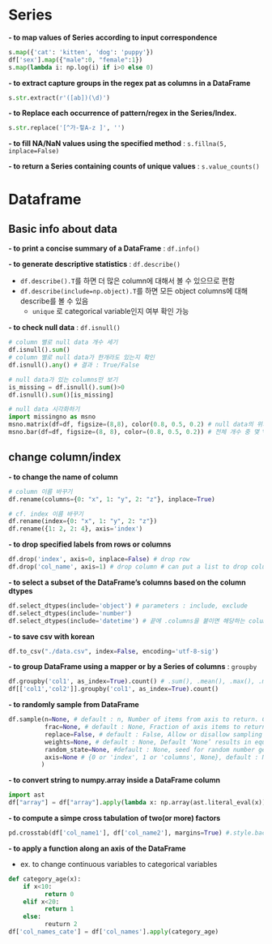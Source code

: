 # Series
**- to map values of Series according to input correspondence**
 ```Python
 s.map({'cat': 'kitten', 'dog': 'puppy'})
 df['sex'].map({"male":0, "female":1})
 s.map(lambda i: np.log(i) if i>0 else 0)
 ```
**- to extract capture groups in the regex pat as columns in a DataFrame**
 ```Python
 s.str.extract(r'([ab])(\d)') 
 ```
**- to Replace each occurrence of pattern/regex in the Series/Index.**
 ```Python
 s.str.replace('[^가-힣A-z ]', '')
 ```
**- to fill NA/NaN values using the specified method** : `s.fillna(5, inplace=False)`

**- to return a Series containing counts of unique values** : `s.value_counts()`


#  Dataframe
## Basic info about data
**- to print a concise summary of a DataFrame** : `df.info()`

**- to generate descriptive statistics** : `df.describe()`
  - `df.describe().T`를 하면 더 많은 column에 대해서 볼 수 있으므로 편함
  - `df.describe(include=np.object).T`를 하면 모든 object columns에 대해 describe를 볼 수 있음
    - `unique` 로 categorical variable인지 여부 확인 가능

**- to check null data** : `df.isnull()`
```Python
# column 별로 null data 개수 세기
df.isnull().sum()
# column 별로 null data가 한개라도 있는지 확인
df.isnull().any() # 결과 : True/False

# null data가 있는 columns만 보기
is_missing = df.isnull().sum()>0
df.isnull().sum()[is_missing]

# null data 시각화하기
import missingno as msno
msno.matrix(df=df, figsize=(8,8), color(0.8, 0.5, 0.2) # null data의 위치는 흰색으로 시각화
msno.bar(df=df, figsize=(8, 8), color=(0.8, 0.5, 0.2)) # 전체 개수 중 몇 %가 null data인지를 시각화
```


## change column/index 
**- to change the name of column**
 ```Python
 # column 이름 바꾸기
 df.rename(columns={0: "x", 1: "y", 2: "z"}, inplace=True)

 # cf. index 이름 바꾸기
 df.rename(index={0: "x", 1: "y", 2: "z"})
 df.rename({1: 2, 2: 4}, axis='index')
 ```

**- to drop specified labels from rows or columns**
```Python
df.drop('index', axis=0, inplace=False) # drop row 
df.drop('col_name', axis=1) # drop column # can put a list to drop columns
```

**- to select a subset of the DataFrame’s columns based on the column dtypes**
```Python
df.select_dtypes(include='object') # parameters : include, exclude 
df.select_dtypes(include='number')
df.select_dtypes(include='datetime') # 끝에 .columns을 붙이면 해당하는 column을 뽑아낼 수 있음 
```


**- to save csv with korean**  
```Python
df.to_csv("./data.csv", index=False, encoding='utf-8-sig')
```

**- to group DataFrame using a mapper or by a Series of columns** : `groupby`
```Python
df.groupby('col1', as_index=True).count() # .sum(), .mean(), .max(), .min()
df[['col1','col2']].groupby('col1', as_index=True).count()
```

**- to randomly sample from DataFrame**
```Python
df.sample(n=None, # default : n, Number of items from axis to return. Cannot be used with frac.
          frac=None, # default : None, Fraction of axis items to return. Cannot be used with n.
          replace=False, # default : False, Allow or disallow sampling of the same row more than once.
          weights=None, # default : None, Default ‘None’ results in equal probability weighting. 
          random_state=None, #default : None, seed for random number generator
          axis=None # {0 or 'index', 1 or 'columns', None}, default : None, Axis to sample.
         )
```

**- to convert string to numpy.array inside a DataFrame column**
```Python
import ast
df["array"] = df["array"].apply(lambda x: np.array(ast.literal_eval(x)))
```

**- to compute a simpe cross tabulation of two(or more) factors**
```Python
pd.crosstab(df['col_name1'], df['col_name2'], margins=True) #.style.background_gradient(cmap='summer_r')
```

**- to apply a function along an axis of the DataFrame**
  
  - ex. to change continuous variables to categorical variables
```Python
def category_age(x):
    if x<10:
          return 0
    elif x<20:
          return 1
    else:
          reuturn 2
df['col_names_cate'] = df['col_names'].apply(category_age)
```

